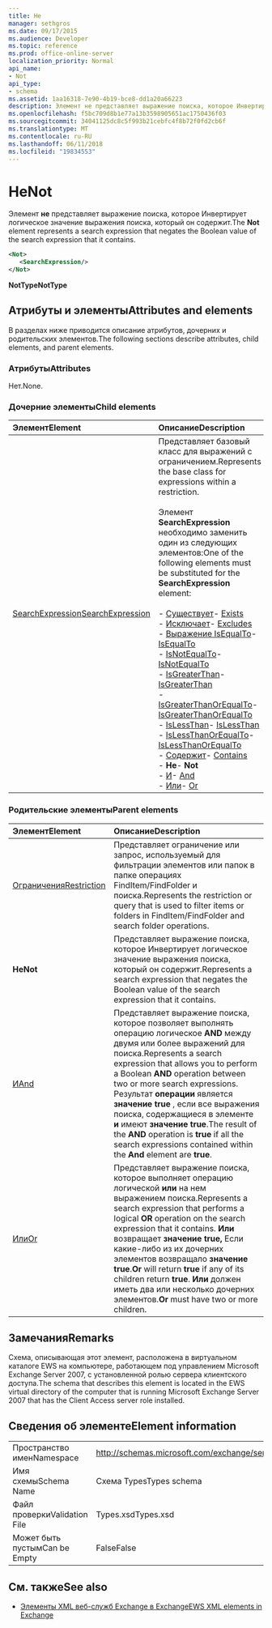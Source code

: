 ```yaml
---
title: Не
manager: sethgros
ms.date: 09/17/2015
ms.audience: Developer
ms.topic: reference
ms.prod: office-online-server
localization_priority: Normal
api_name:
- Not
api_type:
- schema
ms.assetid: 1aa16318-7e90-4b19-bce8-dd1a20a66223
description: Элемент не представляет выражение поиска, которое Инвертирует логическое значение выражения поиска, который он содержит.
ms.openlocfilehash: f5bc709d8b1e77a13b3598905651ac1750436f03
ms.sourcegitcommit: 34041125dc8c5f993b21cebfc4f8b72f0fd2cb6f
ms.translationtype: MT
ms.contentlocale: ru-RU
ms.lasthandoff: 06/11/2018
ms.locfileid: "19834553"
---
```

# <a name="not"></a><span data-ttu-id="2c465-103">Не</span><span class="sxs-lookup"><span data-stu-id="2c465-103">Not</span></span>

<span data-ttu-id="2c465-104">Элемент **не** представляет выражение поиска, которое Инвертирует логическое значение выражения поиска, который он содержит.</span><span class="sxs-lookup"><span data-stu-id="2c465-104">The **Not** element represents a search expression that negates the Boolean value of the search expression that it contains.</span></span> 
  
```xml
<Not>
   <SearchExpression/>
</Not>
```

 <span data-ttu-id="2c465-105">**NotType**</span><span class="sxs-lookup"><span data-stu-id="2c465-105">**NotType**</span></span>
## <a name="attributes-and-elements"></a><span data-ttu-id="2c465-106">Атрибуты и элементы</span><span class="sxs-lookup"><span data-stu-id="2c465-106">Attributes and elements</span></span>

<span data-ttu-id="2c465-107">В разделах ниже приводится описание атрибутов, дочерних и родительских элементов.</span><span class="sxs-lookup"><span data-stu-id="2c465-107">The following sections describe attributes, child elements, and parent elements.</span></span>
  
### <a name="attributes"></a><span data-ttu-id="2c465-108">Атрибуты</span><span class="sxs-lookup"><span data-stu-id="2c465-108">Attributes</span></span>

<span data-ttu-id="2c465-109">Нет.</span><span class="sxs-lookup"><span data-stu-id="2c465-109">None.</span></span>
  
### <a name="child-elements"></a><span data-ttu-id="2c465-110">Дочерние элементы</span><span class="sxs-lookup"><span data-stu-id="2c465-110">Child elements</span></span>

|<span data-ttu-id="2c465-111">**Элемент**</span><span class="sxs-lookup"><span data-stu-id="2c465-111">**Element**</span></span>|<span data-ttu-id="2c465-112">**Описание**</span><span class="sxs-lookup"><span data-stu-id="2c465-112">**Description**</span></span>|
|:-----|:-----|
|[<span data-ttu-id="2c465-113">SearchExpression</span><span class="sxs-lookup"><span data-stu-id="2c465-113">SearchExpression</span></span>](searchexpression.md) <br/> | <span data-ttu-id="2c465-114">Представляет базовый класс для выражений с ограничением.</span><span class="sxs-lookup"><span data-stu-id="2c465-114">Represents the base class for expressions within a restriction.</span></span> <br/><br/><span data-ttu-id="2c465-115">Элемент **SearchExpression** необходимо заменить один из следующих элементов:</span><span class="sxs-lookup"><span data-stu-id="2c465-115">One of the following elements must be substituted for the **SearchExpression** element:</span></span> <br/> <br/><span data-ttu-id="2c465-116">- [Существует](exists.md)</span><span class="sxs-lookup"><span data-stu-id="2c465-116">- [Exists](exists.md)</span></span> <br/><span data-ttu-id="2c465-117">- [Исключает](excludes.md)</span><span class="sxs-lookup"><span data-stu-id="2c465-117">- [Excludes](excludes.md)</span></span> <br/><span data-ttu-id="2c465-118">- [Выражение IsEqualTo](isequalto.md)</span><span class="sxs-lookup"><span data-stu-id="2c465-118">- [IsEqualTo](isequalto.md)</span></span> <br/><span data-ttu-id="2c465-119">- [IsNotEqualTo](isnotequalto.md)</span><span class="sxs-lookup"><span data-stu-id="2c465-119">- [IsNotEqualTo](isnotequalto.md)</span></span> <br/><span data-ttu-id="2c465-120">- [IsGreaterThan](isgreaterthan.md)</span><span class="sxs-lookup"><span data-stu-id="2c465-120">- [IsGreaterThan](isgreaterthan.md)</span></span> <br/><span data-ttu-id="2c465-121">- [IsGreaterThanOrEqualTo](isgreaterthanorequalto.md)</span><span class="sxs-lookup"><span data-stu-id="2c465-121">- [IsGreaterThanOrEqualTo](isgreaterthanorequalto.md)</span></span> <br/><span data-ttu-id="2c465-122">- [IsLessThan](islessthan.md)</span><span class="sxs-lookup"><span data-stu-id="2c465-122">- [IsLessThan](islessthan.md)</span></span> <br/><span data-ttu-id="2c465-123">- [IsLessThanOrEqualTo](islessthanorequalto.md)</span><span class="sxs-lookup"><span data-stu-id="2c465-123">- [IsLessThanOrEqualTo](islessthanorequalto.md)</span></span> <br/><span data-ttu-id="2c465-124">- [Содержит](contains.md)</span><span class="sxs-lookup"><span data-stu-id="2c465-124">- [Contains](contains.md)</span></span> <br/><span data-ttu-id="2c465-125">- **Не**</span><span class="sxs-lookup"><span data-stu-id="2c465-125">- **Not**</span></span> <br/><span data-ttu-id="2c465-126">- [И](and.md)</span><span class="sxs-lookup"><span data-stu-id="2c465-126">- [And](and.md)</span></span> <br/><span data-ttu-id="2c465-127">- [Или](or.md)</span><span class="sxs-lookup"><span data-stu-id="2c465-127">- [Or](or.md)</span></span> <br/> |
   
### <a name="parent-elements"></a><span data-ttu-id="2c465-128">Родительские элементы</span><span class="sxs-lookup"><span data-stu-id="2c465-128">Parent elements</span></span>

|<span data-ttu-id="2c465-129">**Элемент**</span><span class="sxs-lookup"><span data-stu-id="2c465-129">**Element**</span></span>|<span data-ttu-id="2c465-130">**Описание**</span><span class="sxs-lookup"><span data-stu-id="2c465-130">**Description**</span></span>|
|:-----|:-----|
|[<span data-ttu-id="2c465-131">Ограничения</span><span class="sxs-lookup"><span data-stu-id="2c465-131">Restriction</span></span>](restriction.md) <br/> |<span data-ttu-id="2c465-132">Представляет ограничение или запрос, используемый для фильтрации элементов или папок в папке операциях FindItem/FindFolder и поиска.</span><span class="sxs-lookup"><span data-stu-id="2c465-132">Represents the restriction or query that is used to filter items or folders in FindItem/FindFolder and search folder operations.</span></span>  <br/> |
|<span data-ttu-id="2c465-133">**Не**</span><span class="sxs-lookup"><span data-stu-id="2c465-133">**Not**</span></span> <br/> |<span data-ttu-id="2c465-134">Представляет выражение поиска, которое Инвертирует логическое значение выражения поиска, который он содержит.</span><span class="sxs-lookup"><span data-stu-id="2c465-134">Represents a search expression that negates the Boolean value of the search expression that it contains.</span></span>  <br/> |
|[<span data-ttu-id="2c465-135">И</span><span class="sxs-lookup"><span data-stu-id="2c465-135">And</span></span>](and.md) <br/> |<span data-ttu-id="2c465-136">Представляет выражение поиска, которое позволяет выполнять операцию логическое **AND** между двумя или более выражений для поиска.</span><span class="sxs-lookup"><span data-stu-id="2c465-136">Represents a search expression that allows you to perform a Boolean **AND** operation between two or more search expressions.</span></span> <span data-ttu-id="2c465-137">Результат **операции** является **значение true** , если все выражения поиска, содержащиеся в элементе **и** имеют **значение true**.</span><span class="sxs-lookup"><span data-stu-id="2c465-137">The result of the **AND** operation is **true** if all the search expressions contained within the **And** element are **true**.</span></span>  <br/> |
|[<span data-ttu-id="2c465-138">Или</span><span class="sxs-lookup"><span data-stu-id="2c465-138">Or</span></span>](or.md) <br/> |<span data-ttu-id="2c465-139">Представляет выражение поиска, которое выполняет операцию логической **или** на нем выражением поиска.</span><span class="sxs-lookup"><span data-stu-id="2c465-139">Represents a search expression that performs a logical **OR** operation on the search expression that it contains.</span></span> <span data-ttu-id="2c465-140">**Или** возвращает **значение true,** Если какие-либо из их дочерних элементов возвращало **значение true**.</span><span class="sxs-lookup"><span data-stu-id="2c465-140">**Or** will return **true** if any of its children return **true**.</span></span> <span data-ttu-id="2c465-141">**Или** должен иметь два или несколько дочерних элементов.</span><span class="sxs-lookup"><span data-stu-id="2c465-141">**Or** must have two or more children.</span></span>  <br/> |
   
## <a name="remarks"></a><span data-ttu-id="2c465-142">Замечания</span><span class="sxs-lookup"><span data-stu-id="2c465-142">Remarks</span></span>

<span data-ttu-id="2c465-143">Схема, описывающая этот элемент, расположена в виртуальном каталоге EWS на компьютере, работающем под управлением Microsoft Exchange Server 2007, с установленной ролью сервера клиентского доступа.</span><span class="sxs-lookup"><span data-stu-id="2c465-143">The schema that describes this element is located in the EWS virtual directory of the computer that is running Microsoft Exchange Server 2007 that has the Client Access server role installed.</span></span>
  
## <a name="element-information"></a><span data-ttu-id="2c465-144">Сведения об элементе</span><span class="sxs-lookup"><span data-stu-id="2c465-144">Element information</span></span>

|||
|:-----|:-----|
|<span data-ttu-id="2c465-145">Пространство имен</span><span class="sxs-lookup"><span data-stu-id="2c465-145">Namespace</span></span>  <br/> |http://schemas.microsoft.com/exchange/services/2006/types  <br/> |
|<span data-ttu-id="2c465-146">Имя схемы</span><span class="sxs-lookup"><span data-stu-id="2c465-146">Schema Name</span></span>  <br/> |<span data-ttu-id="2c465-147">Схема Types</span><span class="sxs-lookup"><span data-stu-id="2c465-147">Types schema</span></span>  <br/> |
|<span data-ttu-id="2c465-148">Файл проверки</span><span class="sxs-lookup"><span data-stu-id="2c465-148">Validation File</span></span>  <br/> |<span data-ttu-id="2c465-149">Types.xsd</span><span class="sxs-lookup"><span data-stu-id="2c465-149">Types.xsd</span></span>  <br/> |
|<span data-ttu-id="2c465-150">Может быть пустым</span><span class="sxs-lookup"><span data-stu-id="2c465-150">Can be Empty</span></span>  <br/> |<span data-ttu-id="2c465-151">False</span><span class="sxs-lookup"><span data-stu-id="2c465-151">False</span></span>  <br/> |
   
## <a name="see-also"></a><span data-ttu-id="2c465-152">См. также</span><span class="sxs-lookup"><span data-stu-id="2c465-152">See also</span></span>

- [<span data-ttu-id="2c465-153">Элементы XML веб-служб Exchange в Exchange</span><span class="sxs-lookup"><span data-stu-id="2c465-153">EWS XML elements in Exchange</span></span>](ews-xml-elements-in-exchange.md)

